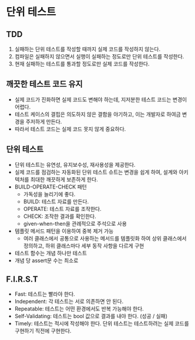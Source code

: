 # 단위 테스트

## TDD
1. 실패하는 단위 테스트를 작성할 때까지 실제 코드를 작성하지 않는다.
2. 컴파일은 실패하지 않으면서 실행이 실패하는 정도로만 단위 테스트를 작성한다.
3. 현재 실패하는 테스트를 통과할 정도로만 실제 코드를 작성한다.

## 깨끗한 테스트 코드 유지
- 실제 코드가 진화하면 실제 코드도 변해야 하는데, 지저분한 테스트 코드는 변경이 어렵다.
- 테스트 케이스의 결핍은 의도하지 않은 결함을 야기하고, 이는 개발자로 하여금 변경을 주저하게 만든다.
- 따라서 테스트 코드는 실제 코드 못지 않게 중요하다.

## 단위 테스트
- 단위 테스트는 유연성, 유지보수성, 재사용성을 제공한다.
- 실제 코드를 점검하는 자동화된 단위 테스트 슈트는 변경을 쉽게 하여, 설계와 아키텍처를 최대한 깨끗하게 보존하게 한다.
- BUILD-OPERATE-CHECK 패턴
  - 가독성을 늘리기에 좋다.
  - BUILD: 테스트 자료를 만든다.
  - OPERATE: 테스트 자료를 조작한다.
  - CHECK: 조작한 결과를 확인한다.
  - given-when-then을 관례적으로 주석으로 사용
- 템플릿 메서드 패턴을 이용하여 중복 제거 가능
  - 여러 클래스에서 공통으로 사용하는 메서드를 템플릿화 하여 상위 클래스에서 정의하고, 하위 클래스마다 세부 동작 사항을 다르게 구현
- 테스트 함수는 개념 하나만 테스트
- 개념 당 assert문 수는 최소로

## F.I.R.S.T
- Fast: 테스트는 빨라야 한다.
- Independent: 각 테스트는 서로 의존하면 안 된다.
- Repeatable: 테스트는 어떤 환경에서도 반복 가능해야 한다.
- Self-Validating: 테스트는 bool 값으로 결과를 내야 한다. (성공 / 실패)
- Timely: 테스트는 적시에 작성해야 한다. 단위 테스트는 테스트하려는 실제 코드를 구현하기 직전에 구현한다.

